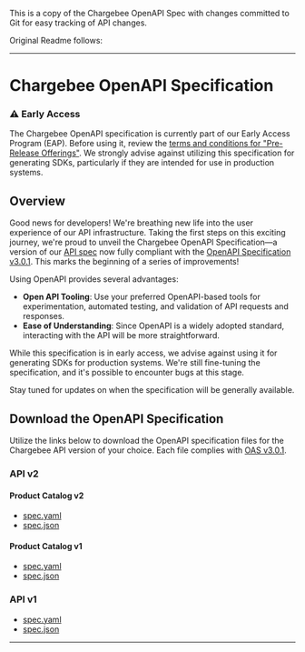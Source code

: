 This is a copy of the Chargebee OpenAPI Spec with changes committed to Git for easy tracking of API changes. 

Original Readme follows:

--- 
# Chargebee OpenAPI Specification

### ⚠️ Early Access

The Chargebee OpenAPI specification is currently part of our Early Access Program (EAP). Before using it, review the [terms and conditions for "Pre-Release Offerings"](https://www.chargebee.com/company/terms/#your_rights). We strongly advise against utilizing this specification for generating SDKs, particularly if they are intended for use in production systems.

## Overview

Good news for developers! We're breathing new life into the user experience of our API infrastructure. Taking the first steps on this exciting journey, we're proud to unveil the Chargebee OpenAPI Specification—a version of our [API spec](https://apidocs.chargebee.com/docs/api) now fully compliant with the [OpenAPI Specification v3.0.1](https://spec.openapis.org/oas/v3.0.1). This marks the beginning of a series of improvements!

Using OpenAPI provides several advantages:
- **Open API Tooling**: Use your preferred OpenAPI-based tools for experimentation, automated testing, and validation of API requests and responses.
- **Ease of Understanding**: Since OpenAPI is a widely adopted standard, interacting with the API will be more straightforward.

While this specification is in early access, we advise against using it for generating SDKs for production systems. We're still fine-tuning the specification, and it's possible to encounter bugs at this stage.

Stay tuned for updates on when the specification will be generally available.

## Download the OpenAPI Specification
Utilize the links below to download the OpenAPI specification files for the Chargebee API version of your choice. Each file complies with [OAS v3.0.1](https://spec.openapis.org/oas/v3.0.1).

### API v2 
#### Product Catalog v2
- [spec.yaml](https://openapi.chargebee.com/v2-pcv2/index.yaml)
- [spec.json](https://openapi.chargebee.com/v2-pcv2/index.json)

#### Product Catalog v1 
- [spec.yaml](https://openapi.chargebee.com/v2-pcv1/index.yaml)
- [spec.json](https://openapi.chargebee.com/v2-pcv1/index.json)

### API v1
- [spec.yaml](https://openapi.chargebee.com/v1/index.yaml)
- [spec.json](https://openapi.chargebee.com/v1/index.json)

---

